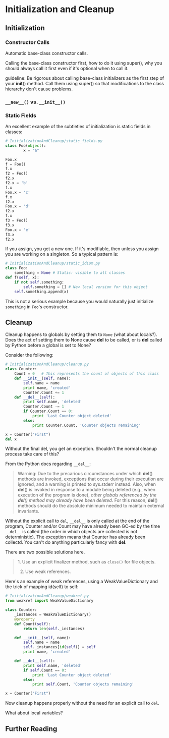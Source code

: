Initialization and Cleanup
==========================

Initialization
--------------

### Constructor Calls

Automatic base-class constructor calls.

Calling the base-class constructor first, how to do it using super(),
why you should always call it first even if it's optional when to call
it.

guideline: Be rigorous about calling base-class initializers as the
first step of your __init__() method. Call them using super() so
that modifications to the class hierarchy don't cause problems.

### `__new__()` vs. `__init__()`

### Static Fields

An excellent example of the subtleties of initialization is static
fields in classes:

```python
# InitializationAndCleanup/static_fields.py
class Foo(object):
        x = "a"

Foo.x
f = Foo()
f.x
f2 = Foo()
f2.x
f2.x = 'b'
f.x
Foo.x = 'c'
f.x
f2.x
Foo.x = 'd'
f2.x
f.x
f3 = Foo()
f3.x
Foo.x = 'e'
f3.x
f2.x
```

If you assign, you get a new one. If it's modifiable, then unless you
assign you are working on a singleton. So a typical pattern is:

```python
# InitializationAndCleanup/static_idiom.py
class Foo:
    something = None # Static: visible to all classes
def f(self, x):
    if not self.something:
        self.something = [] # New local version for this object
    self.something.append(x)
```

This is not a serious example because you would naturally just
initialize `something` in `Foo`'s constructor.

Cleanup
-------

Cleanup happens to globals by setting them to `None` (what about
locals?). Does the act of setting them to None cause __del__ to be
called, or is __del__ called by Python before a global is set to
None?

Consider the following:

```python
# InitializationAndCleanup/cleanup.py
class Counter:
    Count = 0   # This represents the count of objects of this class
    def __init__(self, name):
        self.name = name
        print name, 'created'
        Counter.Count += 1
    def __del__(self):
        print self.name, 'deleted'
        Counter.Count -= 1
        if Counter.Count == 0:
            print 'Last Counter object deleted'
        else:
            print Counter.Count, 'Counter objects remaining'

x = Counter("First")
del x
```

Without the final del, you get an exception. Shouldn't the normal
cleanup process take care of this?

From the Python docs regarding `__del__`:

> Warning: Due to the precarious circumstances under which __del__()
> methods are invoked, exceptions that occur during their execution are
> ignored, and a warning is printed to sys.stderr instead. Also, when
> __del__() is invoked in response to a module being deleted (e.g.,
> when execution of the program is done), *other globals referenced by
> the __del__() method may already have been deleted*. For this
> reason, __del__() methods should do the absolute minimum needed to
> maintain external invariants.

Without the explicit call to `del`, `__del__` is only called at the end
of the program, Counter and/or Count may have already been GC-ed by the
time `__del__` is called (the order in which objects are collected is
not deterministic). The exception means that Counter has already been
collectd. You can't do anything particularly fancy with __del__.

There are two possible solutions here.

> 1\. Use an explicit finalizer method, such as `close()` for file objects.
>
> 2.  Use weak references.

Here's an example of weak references, using a WeakValueDictionary and
the trick of mapping id(self) to self:

```python
# InitializationAndCleanup/weakref.py
from weakref import WeakValueDictionary

class Counter:
    _instances = WeakValueDictionary()
    @property
    def Count(self):
        return len(self._instances)

    def __init__(self, name):
        self.name = name
        self._instances[id(self)] = self
        print name, 'created'

    def __del__(self):
        print self.name, 'deleted'
        if self.Count == 0:
            print 'Last Counter object deleted'
        else:
            print self.Count, 'Counter objects remaining'

x = Counter("First")
```

Now cleanup happens properly without the need for an explicit call to
`del`.

What about local variables?

Further Reading
---------------